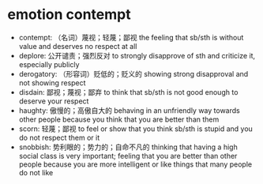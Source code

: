 # emotion contempt

- contempt: （名词）蔑视；轻蔑；鄙视 the feeling that sb/sth is without value and deserves no respect at all
- deplore: 公开谴责；强烈反对 to strongly disapprove of sth and criticize it, especially publicly
- derogatory: （形容词）贬低的；贬义的 showing strong disapproval and not showing respect
- disdain: 鄙视；蔑视；鄙弃 to think that sb/sth is not good enough to deserve your respect
- haughty: 傲慢的；高傲自大的 behaving in an unfriendly way towards other people because you think that you are better than them
- scorn: 轻蔑；鄙视 to feel or show that you think sb/sth is stupid and you do not respect them or it
- snobbish: 势利眼的；势力的；自命不凡的 thinking that having a high social class is very important; feeling that you are better than other people because you are more intelligent or like things that many people do not like
